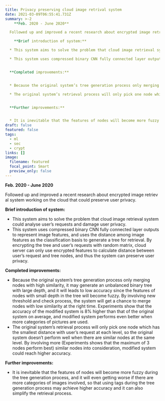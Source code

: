 ```yaml
---
title: Privacy preserving cloud image retrival system
date: 2021-03-09T06:55:41.731Z
summary: >-2
    **Feb. 2020 - June 2020**

  Followed up and improved a recent research about encrypted image retrieval system working on the cloud that could preserve user privacy.

    **Brief introduction of system:**

  * This system aims to solve the problem that cloud image retrieval system could analyse user’s requests and damage user privacy.

  * This system uses compressed binary CNN fully connected layer outputs to represent image features, and uses the distance among image features as the classification basis to generate a tree for retrieval. By encrypting the tree and user’s requests with random matrix, cloud server can only use encrypted features to calculate distance between user’s request and tree nodes, and thus the system can preserve user privacy.


  **Completed improvements:**


  * Because the original system’s tree generation process only merging nodes with high similarity, it may generate an unbalanced binary tree with large depth, and it will leads to low accuracy since the features of nodes with small depth in the tree will become fuzzy. By involving new threshold and check process, the system will get a chance to merge nodes with low similarity at the right time. Experiments show that the accuracy of the modified system is 8% higher than that of the original system on average, and modified system performs even better when more categories of pictures are used.

  * The original system’s retrieval process will only pick one node which has the smallest distance with user’s request at each level, so the original system doesn’t perform well when there are similar nodes at the same level. By involving more (Experiments shows that the maximum of 3 nodes perform best) similar nodes into consideration, modified system could reach higher accuracy.


  **Further improvements:**


  * It is inevitable that the features of nodes will become more fuzzy during the tree generation process, and it will even getting worse if there are more categories of images involved, so that using tags during the tree generation process may achieve higher accuracy and it can also simplify the retrieval process.
draft: false
featured: false
tags:
  - ml
  - sec
  - crypt
links: []
image:
  filename: featured
  focal_point: Smart
  preview_only: false
---
```

  **Feb. 2020 - June 2020**

Followed up and improved a recent research about encrypted image retrieval system working on the cloud that could preserve user privacy.

  **Brief introduction of system:**

* This system aims to solve the problem that cloud image retrieval system could analyse user’s requests and damage user privacy.
* This system uses compressed binary CNN fully connected layer outputs to represent image features, and uses the distance among image features as the classification basis to generate a tree for retrieval. By encrypting the tree and user’s requests with random matrix, cloud server can only use encrypted features to calculate distance between user’s request and tree nodes, and thus the system can preserve user privacy.

**Completed improvements:**

* Because the original system’s tree generation process only merging nodes with high similarity, it may generate an unbalanced binary tree with large depth, and it will leads to low accuracy since the features of nodes with small depth in the tree will become fuzzy. By involving new threshold and check process, the system will get a chance to merge nodes with low similarity at the right time. Experiments show that the accuracy of the modified system is 8% higher than that of the original system on average, and modified system performs even better when more categories of pictures are used.
* The original system’s retrieval process will only pick one node which has the smallest distance with user’s request at each level, so the original system doesn’t perform well when there are similar nodes at the same level. By involving more (Experiments shows that the maximum of 3 nodes perform best) similar nodes into consideration, modified system could reach higher accuracy.

**Further improvements:**

* It is inevitable that the features of nodes will become more fuzzy during the tree generation process, and it will even getting worse if there are more categories of images involved, so that using tags during the tree generation process may achieve higher accuracy and it can also simplify the retrieval process.
